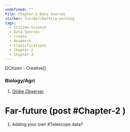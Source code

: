 ```yaml
---
undefined: ""
File: Chapter 2 Data Sources
sticker: lucide//battery-warning
tags:
  - Citizen-Science
  - Data-Sources
  - Create
  - Research
  - Classifications
  - Chapter-2
  - Chapter-3
---
```

[[Citizen - Creative]]
### Biology/Agri
1. [Globe Observer](https://scistarter.org/globe-observer-land-cover)


# Far-future (post #Chapter-2 )
1. Adding your own #Telescope data?